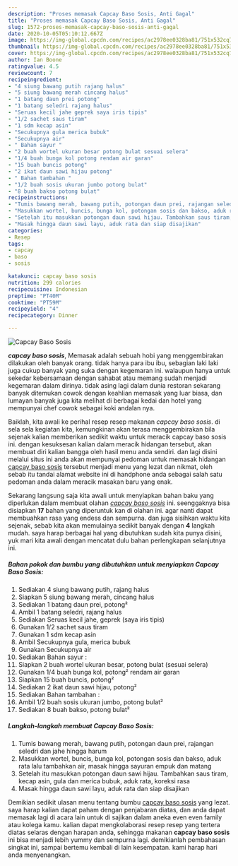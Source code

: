 ```yaml
---
description: "Proses memasak Capcay Baso Sosis, Anti Gagal"
title: "Proses memasak Capcay Baso Sosis, Anti Gagal"
slug: 1572-proses-memasak-capcay-baso-sosis-anti-gagal
date: 2020-10-05T05:10:12.667Z
image: https://img-global.cpcdn.com/recipes/ac2978ee0328ba81/751x532cq70/capcay-baso-sosis-foto-resep-utama.jpg
thumbnail: https://img-global.cpcdn.com/recipes/ac2978ee0328ba81/751x532cq70/capcay-baso-sosis-foto-resep-utama.jpg
cover: https://img-global.cpcdn.com/recipes/ac2978ee0328ba81/751x532cq70/capcay-baso-sosis-foto-resep-utama.jpg
author: Ian Boone
ratingvalue: 4.5
reviewcount: 7
recipeingredient:
- "4 siung bawang putih rajang halus"
- "5 siung bawang merah cincang halus"
- "1 batang daun prei potong"
- "1 batang seledri rajang halus"
- "Seruas kecil jahe geprek saya iris tipis"
- "1/2 sachet saus tiram"
- "1 sdm kecap asin"
- "Secukupnya gula merica bubuk"
- "Secukupnya air"
- " Bahan sayur "
- "2 buah wortel ukuran besar potong bulat sesuai selera"
- "1/4 buah bunga kol potong rendam air garan"
- "15 buah buncis potong"
- "2 ikat daun sawi hijau potong"
- " Bahan tambahan "
- "1/2 buah sosis ukuran jumbo potong bulat"
- "8 buah bakso potong bulat"
recipeinstructions:
- "Tumis bawang merah, bawang putih, potongan daun prei, rajangan seledri dan jahe hingga harum"
- "Masukkan wortel, buncis, bunga kol, potongan sosis dan bakso, aduk rata lalu tambahkan air, masak hingga sayuran empuk dan matang"
- "Setelah itu masukkan potongan daun sawi hijau. Tambahkan saus tiram, kecap asin, gula dan merica bubuk, aduk rata, koreksi rasa"
- "Masak hingga daun sawi layu, aduk rata dan siap disajikan"
categories:
- Resep
tags:
- capcay
- baso
- sosis

katakunci: capcay baso sosis 
nutrition: 299 calories
recipecuisine: Indonesian
preptime: "PT40M"
cooktime: "PT59M"
recipeyield: "4"
recipecategory: Dinner

---
```



![Capcay Baso Sosis](https://img-global.cpcdn.com/recipes/ac2978ee0328ba81/751x532cq70/capcay-baso-sosis-foto-resep-utama.jpg)

<b><i>capcay baso sosis</i></b>, Memasak adalah sebuah hobi yang menggembirakan dilakukan oleh banyak orang. tidak hanya para ibu ibu, sebagian laki laki juga cukup banyak yang suka dengan kegemaran ini. walaupun hanya untuk sekedar kebersamaan dengan sahabat atau memang sudah menjadi kegemaran dalam dirinya. tidak asing lagi dalam dunia restoran sekarang banyak ditemukan cowok dengan keahlian memasak yang luar biasa, dan lumayan banyak juga kita melihat di berbagai kedai dan hotel yang mempunyai chef cowok sebagai koki andalan nya.

Baiklah, kita awali ke perihal resep resep makanan <i>capcay baso sosis</i>. di sela sela kegiatan kita, kemungkinan akan terasa menggembirakan bila sejenak kalian memberikan sedikit waktu untuk meracik capcay baso sosis ini. dengan kesuksesan kalian dalam meracik hidangan tersebut, akan membuat diri kalian bangga oleh hasil menu anda sendiri. dan lagi disini melalui situs ini anda akan mempunyai pedoman untuk memasak hidangan <u>capcay baso sosis</u> tersebut menjadi menu yang lezat dan nikmat, oleh sebab itu tandai alamat website ini di handphone anda sebagai salah satu pedoman anda dalam meracik masakan baru yang enak.




Sekarang langsung saja kita awali untuk menyiapkan bahan baku yang diperlukan dalam membuat olahan <u><i>capcay baso sosis</i></u> ini. seenggaknya bisa disiapkan <b>17</b> bahan yang diperuntuk kan di olahan ini. agar nanti dapat membuahkan rasa yang endess dan sempurna. dan juga sisihkan waktu kita sejenak, sebab kita akan memulainya sedikit banyak dengan <b>4</b> langkah mudah. saya harap berbagai hal yang dibutuhkan sudah kita punya disini, yuk mari kita awali dengan mencatat dulu bahan perlengkapan selanjutnya ini.

<!--inarticleads1-->

##### Bahan pokok dan bumbu yang dibutuhkan untuk menyiapkan Capcay Baso Sosis:

1. Sediakan 4 siung bawang putih, rajang halus
1. Siapkan 5 siung bawang merah, cincang halus
1. Sediakan 1 batang daun prei, potong²
1. Ambil 1 batang seledri, rajang halus
1. Sediakan Seruas kecil jahe, geprek (saya iris tipis)
1. Gunakan 1/2 sachet saus tiram
1. Gunakan 1 sdm kecap asin
1. Ambil Secukupnya gula, merica bubuk
1. Gunakan Secukupnya air
1. Sediakan  Bahan sayur :
1. Siapkan 2 buah wortel ukuran besar, potong bulat (sesuai selera)
1. Gunakan 1/4 buah bunga kol, potong² rendam air garan
1. Siapkan 15 buah buncis, potong²
1. Sediakan 2 ikat daun sawi hijau, potong²
1. Sediakan  Bahan tambahan :
1. Ambil 1/2 buah sosis ukuran jumbo, potong bulat²
1. Sediakan 8 buah bakso, potong bulat²




<!--inarticleads2-->

##### Langkah-langkah membuat Capcay Baso Sosis:

1. Tumis bawang merah, bawang putih, potongan daun prei, rajangan seledri dan jahe hingga harum
1. Masukkan wortel, buncis, bunga kol, potongan sosis dan bakso, aduk rata lalu tambahkan air, masak hingga sayuran empuk dan matang
1. Setelah itu masukkan potongan daun sawi hijau. Tambahkan saus tiram, kecap asin, gula dan merica bubuk, aduk rata, koreksi rasa
1. Masak hingga daun sawi layu, aduk rata dan siap disajikan




Demikian sedikit ulasan menu tentang bumbu <u>capcay baso sosis</u> yang lezat. saya harap kalian dapat paham dengan penjabaran diatas, dan anda dapat memasak lagi di acara lain untuk di sajikan dalam aneka even even family atau kolega kamu. kalian dapat mengkolaborasi resep resep yang tertera diatas selaras dengan harapan anda, sehingga makanan <b>capcay baso sosis</b> ini bisa menjadi lebih yummy dan sempurna lagi. demikianlah pembahasan singkat ini, sampai bertemu kembali di lain kesempatan. kami harap hari anda menyenangkan.
